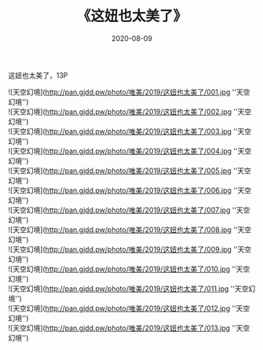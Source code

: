 ﻿---
layout: post
title:  《这妞也太美了》
date:   2020-08-09
img: http://pan.gjdd.pw/photo/唯美/2019/这妞也太美了/000.jpg
categories: [美女, 清纯, 唯美]
---

这妞也太美了，13P



![天空幻境](http://pan.gjdd.pw/photo/唯美/2019/这妞也太美了/001.jpg ''天空幻境'') <br>
![天空幻境](http://pan.gjdd.pw/photo/唯美/2019/这妞也太美了/002.jpg ''天空幻境'') <br>
![天空幻境](http://pan.gjdd.pw/photo/唯美/2019/这妞也太美了/003.jpg ''天空幻境'') <br>
![天空幻境](http://pan.gjdd.pw/photo/唯美/2019/这妞也太美了/004.jpg ''天空幻境'') <br>
![天空幻境](http://pan.gjdd.pw/photo/唯美/2019/这妞也太美了/005.jpg ''天空幻境'') <br>
![天空幻境](http://pan.gjdd.pw/photo/唯美/2019/这妞也太美了/006.jpg ''天空幻境'') <br>
![天空幻境](http://pan.gjdd.pw/photo/唯美/2019/这妞也太美了/007.jpg ''天空幻境'') <br>
![天空幻境](http://pan.gjdd.pw/photo/唯美/2019/这妞也太美了/008.jpg ''天空幻境'') <br>
![天空幻境](http://pan.gjdd.pw/photo/唯美/2019/这妞也太美了/009.jpg ''天空幻境'') <br>
![天空幻境](http://pan.gjdd.pw/photo/唯美/2019/这妞也太美了/010.jpg ''天空幻境'') <br>
![天空幻境](http://pan.gjdd.pw/photo/唯美/2019/这妞也太美了/011.jpg ''天空幻境'') <br>
![天空幻境](http://pan.gjdd.pw/photo/唯美/2019/这妞也太美了/012.jpg ''天空幻境'') <br>
![天空幻境](http://pan.gjdd.pw/photo/唯美/2019/这妞也太美了/013.jpg ''天空幻境'') <br>
